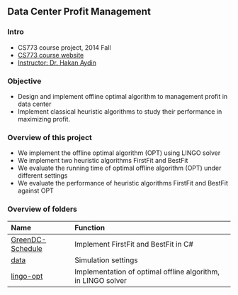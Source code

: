 ## Data Center Profit Management

### Intro
- CS773 course project, 2014 Fall
- [CS773 course website](http://cs.gmu.edu/syllabus/syllabi-fall14/CS773AydinH.html)
- [Instructor: Dr. Hakan Aydin](http://cs.gmu.edu/~aydin/)

### Objective
- Design and implement offline optimal algorithm to management profit in data center
- Implement classical heuristic algorithms to study their performance in maximizing profit.

### Overview of this project
- We implement the offline optimal algorithm (OPT) using LINGO solver
- We implement two heuristic algorithms FirstFit and BestFit
- We evaluate the running time of optimal offline algorithm (OPT) under different settings
- We evaluate the performance of heuristic algorithms FirstFit and BestFit against OPT

### Overview of folders
|Name| Function|
|:----|:-------|
|[GreenDC-Schedule](./GreenDC-Schedule)| Implement FirstFit and BestFit in C#|
|[data](./data)| Simulation settings|
|[lingo-opt](./lingo-opt)| Implementation of optimal offline algorithm, in LINGO solver|
